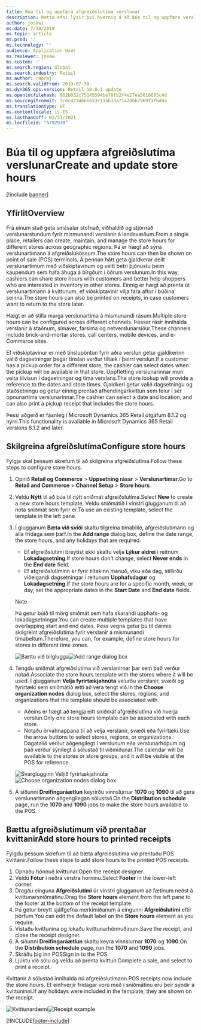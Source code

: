 ```yaml
---
title: Búa til og uppfæra afgreiðslutíma verslunar
description: Þetta efni lýsir því hvernig á að búa til og uppfæra verslunartíma í höfuðstöðvum Commerce.
author: josaw1
ms.date: 7/30/2019
ms.topic: article
ms.prod: ''
ms.technology: ''
audience: Application User
ms.reviewer: josaw
ms.custom: ''
ms.search.region: Global
ms.search.industry: Retail
ms.author: rapraj
ms.search.validFrom: 2019-07-30
ms.dyn365.ops.version: Retail 10.0.1 update
ms.openlocfilehash: 862b032c75145594be78fb2f4e27ea5616605c4d
ms.sourcegitcommit: 3cdc42346bb653c13ab33a7142dbb7969f1f6dda
ms.translationtype: HT
ms.contentlocale: is-IS
ms.lasthandoff: 03/31/2021
ms.locfileid: "5792930"
---
```

# <a name="create-and-update-store-hours"></a><span data-ttu-id="6def3-103">Búa til og uppfæra afgreiðslutíma verslunar</span><span class="sxs-lookup"><span data-stu-id="6def3-103">Create and update store hours</span></span>

[!include [banner](../../includes/banner.md)]

## <a name="overview"></a><span data-ttu-id="6def3-104">Yfirlit</span><span class="sxs-lookup"><span data-stu-id="6def3-104">Overview</span></span>

<span data-ttu-id="6def3-105">Frá einum stað geta smásalar stofnað, viðhaldið og stjórnað verslunarstundum fyrir mismunandi verslanir á landsvæðum.</span><span class="sxs-lookup"><span data-stu-id="6def3-105">From a single place, retailers can create, maintain, and manage the store hours for different stores across geographic regions.</span></span> <span data-ttu-id="6def3-106">Þá er hægt að sýna verslunartímann á afgreiðslukössum.</span><span class="sxs-lookup"><span data-stu-id="6def3-106">The store hours can then be shown on point of sale (POS) terminals.</span></span> <span data-ttu-id="6def3-107">Á þennan hátt geta gjaldkerar deilt verslunartímum með viðskiptavinum og veitt betri þjónustu þeim kaupendum sem hafa áhuga á birgðum í öðrum verslunum.</span><span class="sxs-lookup"><span data-stu-id="6def3-107">In this way, cashiers can share store hours with customers and better help shoppers who are interested in inventory in other stores.</span></span> <span data-ttu-id="6def3-108">Einnig er hægt að prenta út verslunartímann á kvittunum, ef viðskiptavinir vilja fara aftur í búðina seinna.</span><span class="sxs-lookup"><span data-stu-id="6def3-108">The store hours can also be printed on receipts, in case customers want to return to the store later.</span></span>

<span data-ttu-id="6def3-109">Hægt er að stilla marga verslunartíma á mismunandi rásum.</span><span class="sxs-lookup"><span data-stu-id="6def3-109">Multiple store hours can be configured across different channels.</span></span> <span data-ttu-id="6def3-110">Þessar rásir innihalda verslanir á staðnum, símaver, farsíma og netverslunarsíður.</span><span class="sxs-lookup"><span data-stu-id="6def3-110">These channels include brick-and-mortar stores, call centers, mobile devices, and e-Commerce sites.</span></span>

<span data-ttu-id="6def3-111">Ef viðskiptavinur er með tínslupöntun fyrir aðra verslun getur gjaldkerinn valið dagsetningar þegar tínslan verður tiltæk í þeirri verslun.</span><span class="sxs-lookup"><span data-stu-id="6def3-111">If a customer has a pickup order for a different store, the cashier can select dates when the pickup will be available in that store.</span></span> <span data-ttu-id="6def3-112">Uppfletting verslunarinnar mun veita tilvísun í dagsetningar og tíma verslana.</span><span class="sxs-lookup"><span data-stu-id="6def3-112">The store lookup will provide a reference to the dates and store times.</span></span> <span data-ttu-id="6def3-113">Gjaldkeri getur valið dagsetningu og staðsetningu og getur einnig prentað afhendingarkvittun sem felur í sér opnunartíma verslunarinnar.</span><span class="sxs-lookup"><span data-stu-id="6def3-113">The cashier can select a date and location, and can also print a pickup receipt that includes the store hours.</span></span>

<span data-ttu-id="6def3-114">Þessi aðgerð er fáanleg í Microsoft Dynamics 365 Retail útgáfum 8.1.2 og nýrri.</span><span class="sxs-lookup"><span data-stu-id="6def3-114">This functionality is available in Microsoft Dynamics 365 Retail versions 8.1.2 and later.</span></span>

## <a name="configure-store-hours"></a><span data-ttu-id="6def3-115">Skilgreina afgreiðslutíma</span><span class="sxs-lookup"><span data-stu-id="6def3-115">Configure store hours</span></span>

<span data-ttu-id="6def3-116">Fylgja skal þessum skrefum til að skilgreina afgreiðslutíma.</span><span class="sxs-lookup"><span data-stu-id="6def3-116">Follow these steps to configure store hours.</span></span>

1. <span data-ttu-id="6def3-117">Opnið **Retail og Commerce** \> **Uppsetning rásar** \> **Verslunartímar**.</span><span class="sxs-lookup"><span data-stu-id="6def3-117">Go to **Retail and Commerce** \> **Channel Setup** \> **Store hours**.</span></span>
2. <span data-ttu-id="6def3-118">Veldu **Nýtt** til að búa til nýtt sniðmát afgreiðslutíma.</span><span class="sxs-lookup"><span data-stu-id="6def3-118">Select **New** to create a new store hours template.</span></span> <span data-ttu-id="6def3-119">Veldu sniðmátið í vinstri glugganum til að nota sniðmát sem fyrir er.</span><span class="sxs-lookup"><span data-stu-id="6def3-119">To use an existing template, select the template in the left pane.</span></span>
3. <span data-ttu-id="6def3-120">Í glugganum **Bæta við sviði** skaltu tilgreina tímabilið, afgreiðslutímann og alla frídaga sem þarf.</span><span class="sxs-lookup"><span data-stu-id="6def3-120">In the **Add range** dialog box, define the date range, the store hours, and any holidays that are required.</span></span>

    - <span data-ttu-id="6def3-121">Ef afgreiðslutími breytist ekki skaltu velja **Lýkur aldrei** í reitnum **Lokadagsetning**.</span><span class="sxs-lookup"><span data-stu-id="6def3-121">If store hours don't change, select **Never ends** in the **End date** field.</span></span>
    - <span data-ttu-id="6def3-122">Ef afgreiðslutíminn er fyrir tiltekinn mánuð, viku eða dag, stillirðu viðeigandi dagsetningar í reitunum **Upphafsdagur** og **Lokadagsetning**.</span><span class="sxs-lookup"><span data-stu-id="6def3-122">If the store hours are for a specific month, week, or day, set the appropriate dates in the **Start Date** and **End date** fields.</span></span>

    > [!NOTE]
    > <span data-ttu-id="6def3-123">Þú getur búið til mörg sniðmát sem hafa skarandi upphafs- og lokadagsetningar.</span><span class="sxs-lookup"><span data-stu-id="6def3-123">You can create multiple templates that have overlapping start and end dates.</span></span> <span data-ttu-id="6def3-124">Þess vegna getur þú til dæmis skilgreint afgreiðslutíma fyrir verslanir á mismunandi tímabeltum.</span><span class="sxs-lookup"><span data-stu-id="6def3-124">Therefore, you can, for example, define store hours for stores in different time zones.</span></span>

    <span data-ttu-id="6def3-125">![Bættu við bilglugga](../dev-itpro/media/Storehours1.png "Bættu við bilglugga")</span><span class="sxs-lookup"><span data-stu-id="6def3-125">![Add range dialog box](../dev-itpro/media/Storehours1.png "Add range dialog box")</span></span>

4. <span data-ttu-id="6def3-126">Tengdu sniðmát afgreiðslutíma við verslanirnar þar sem það verður notað.</span><span class="sxs-lookup"><span data-stu-id="6def3-126">Associate the store hours template with the stores where it will be used.</span></span> <span data-ttu-id="6def3-127">Í glugganum **Velja fyrirtækjahnúta** velurðu verslanir, svæði og fyrirtæki sem sniðmátið ætti að vera tengt við.</span><span class="sxs-lookup"><span data-stu-id="6def3-127">In the **Choose organization nodes** dialog box, select the stores, regions, and organizations that the template should be associated with.</span></span>

    - <span data-ttu-id="6def3-128">Aðeins er hægt að tengja eitt sniðmát afgreiðslutíma við hverja verslun.</span><span class="sxs-lookup"><span data-stu-id="6def3-128">Only one store hours template can be associated with each store.</span></span>
    - <span data-ttu-id="6def3-129">Notaðu örvahnappana til að velja verslanir, svæði eða fyrirtæki.</span><span class="sxs-lookup"><span data-stu-id="6def3-129">Use the arrow buttons to select stores, regions, or organizations.</span></span> <span data-ttu-id="6def3-130">Dagatalið verður aðgengilegt í verslunum eða verslunarhópum og það verður sýnilegt á sölustað til viðmiðunar.</span><span class="sxs-lookup"><span data-stu-id="6def3-130">The calendar will be available to the stores or store groups, and it will be visible at the POS for reference.</span></span>

    <span data-ttu-id="6def3-131">![Svarglugginn Veljið fyrirtækjahnúta](../dev-itpro/media/Storehours2.png "Svarglugginn Veljið fyrirtækjahnúta")</span><span class="sxs-lookup"><span data-stu-id="6def3-131">![Choose organization nodes dialog box](../dev-itpro/media/Storehours2.png "Choose organization nodes dialog box")</span></span>

5. <span data-ttu-id="6def3-132">Á síðunni **Dreifingaráætlun** keyrirðu vinnslurnar **1070** og **1090** til að gera verslunartímann aðgengilegan sölustað.</span><span class="sxs-lookup"><span data-stu-id="6def3-132">On the **Distribution schedule** page, run the **1070** and **1090** jobs to make the store hours available to the POS.</span></span>

## <a name="add-store-hours-to-printed-receipts"></a><span data-ttu-id="6def3-133">Bættu afgreiðslutímum við prentaðar kvittanir</span><span class="sxs-lookup"><span data-stu-id="6def3-133">Add store hours to printed receipts</span></span>

<span data-ttu-id="6def3-134">Fylgdu þessum skrefum til að bæta afgreiðslutíma við prentuðu POS kvittanir.</span><span class="sxs-lookup"><span data-stu-id="6def3-134">Follow these steps to add store hours to the printed POS receipts.</span></span>

1. <span data-ttu-id="6def3-135">Opnaðu hönnuð kvittunar.</span><span class="sxs-lookup"><span data-stu-id="6def3-135">Open the receipt designer.</span></span>
2. <span data-ttu-id="6def3-136">Veldu **Fótur** í neðra vinstra horninu.</span><span class="sxs-lookup"><span data-stu-id="6def3-136">Select **Footer** in the lower-left corner.</span></span>
3. <span data-ttu-id="6def3-137">Dragðu einguna **Afgreiðslutími** úr vinstri glugganum að fætinum neðst á kvittunarsniðmátinu.</span><span class="sxs-lookup"><span data-stu-id="6def3-137">Drag the **Store hours** element from the left pane to the footer at the bottom of the receipt template.</span></span>
4. <span data-ttu-id="6def3-138">Þú getur breytt sjálfgefna merkimiðanum á eingunni **Afgreiðslutími** eftir þörfum.</span><span class="sxs-lookup"><span data-stu-id="6def3-138">You can edit the default label on the **Store hours** element as you require.</span></span>
5. <span data-ttu-id="6def3-139">Vistaðu kvittunina og lokaðu kvittunarhönnuðinum.</span><span class="sxs-lookup"><span data-stu-id="6def3-139">Save the receipt, and close the receipt designer.</span></span>
6. <span data-ttu-id="6def3-140">Á síðunni **Dreifingaráætlun** skaltu keyra vinnslurnar **1070** og **1090**.</span><span class="sxs-lookup"><span data-stu-id="6def3-140">On the **Distribution schedule** page, run the **1070** and **1090** jobs.</span></span>
7. <span data-ttu-id="6def3-141">Skráðu þig inn POS</span><span class="sxs-lookup"><span data-stu-id="6def3-141">Sign in to the POS.</span></span>
8. <span data-ttu-id="6def3-142">Ljúktu við sölu og veldu að prenta kvittun.</span><span class="sxs-lookup"><span data-stu-id="6def3-142">Complete a sale, and select to print a receipt.</span></span>

<span data-ttu-id="6def3-143">Kvittanir á sölustað innihalda nú afgreiðslutímann.</span><span class="sxs-lookup"><span data-stu-id="6def3-143">POS receipts now include the store hours.</span></span> <span data-ttu-id="6def3-144">Ef einhverjir frídagar voru með í sniðmátinu eru þeir sýndir á kvittuninni.</span><span class="sxs-lookup"><span data-stu-id="6def3-144">If any holidays were included in the template, they are shown on the receipt.</span></span>

<span data-ttu-id="6def3-145">![Kvittunardæmi](../dev-itpro/media/Storehours3.png "Kvittunardæmi")</span><span class="sxs-lookup"><span data-stu-id="6def3-145">![Receipt example](../dev-itpro/media/Storehours3.png "Receipt example")</span></span>


[!INCLUDE[footer-include](../../includes/footer-banner.md)]